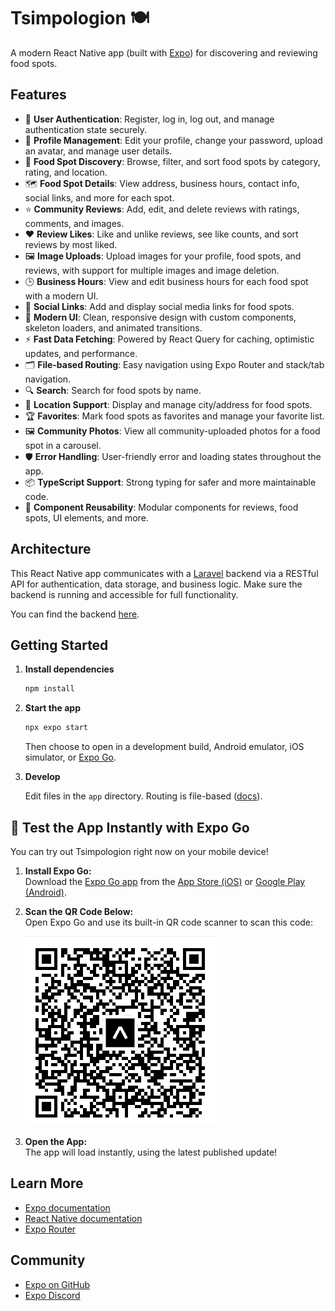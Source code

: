 # Tsimpologion 🍽️

A modern React Native app (built with [Expo](https://expo.dev)) for discovering and reviewing food spots. 

## Features

- 🔐 **User Authentication**: Register, log in, log out, and manage authentication state securely.
- 👤 **Profile Management**: Edit your profile, change your password, upload an avatar, and manage user details.
- 🍴 **Food Spot Discovery**: Browse, filter, and sort food spots by category, rating, and location.
- 🗺️ **Food Spot Details**: View address, business hours, contact info, social links, and more for each spot.
- ⭐ **Community Reviews**: Add, edit, and delete reviews with ratings, comments, and images.
- ❤️ **Review Likes**: Like and unlike reviews, see like counts, and sort reviews by most liked.
- 🖼️ **Image Uploads**: Upload images for your profile, food spots, and reviews, with support for multiple images and image deletion.
- 🕒 **Business Hours**: View and edit business hours for each food spot with a modern UI.
- 💬 **Social Links**: Add and display social media links for food spots.
- 📱 **Modern UI**: Clean, responsive design with custom components, skeleton loaders, and animated transitions.
- ⚡ **Fast Data Fetching**: Powered by React Query for caching, optimistic updates, and performance.
- 🗂️ **File-based Routing**: Easy navigation using Expo Router and stack/tab navigation.
- 🔍 **Search**: Search for food spots by name.
- 📍 **Location Support**: Display and manage city/address for food spots.
- 🏆 **Favorites**: Mark food spots as favorites and manage your favorite list.
- 🖼️ **Community Photos**: View all community-uploaded photos for a food spot in a carousel.
- 🛡️ **Error Handling**: User-friendly error and loading states throughout the app.
- 📦 **TypeScript Support**: Strong typing for safer and more maintainable code.
- 🧪 **Component Reusability**: Modular components for reviews, food spots, UI elements, and more.

## Architecture

This React Native app communicates with a [Laravel](https://laravel.com/) backend via a RESTful API for authentication, data storage, and business logic. Make sure the backend is running and accessible for full functionality.

You can find the backend [here](https://github.com/Pravinos/tsimpologion-backend).

## Getting Started

1. **Install dependencies**

   ```bash
   npm install
   ```

2. **Start the app**

   ```bash
   npx expo start
   ```

   Then choose to open in a development build, Android emulator, iOS simulator, or [Expo Go](https://expo.dev/go).

3. **Develop**

   Edit files in the `app` directory. Routing is file-based ([docs](https://docs.expo.dev/router/introduction/)).

## 🚀 Test the App Instantly with Expo Go

You can try out Tsimpologion right now on your mobile device!

1. **Install Expo Go:**  
   Download the [Expo Go app](https://expo.dev/client) from the [App Store (iOS)](https://apps.apple.com/app/expo-go/id982107779) or [Google Play (Android)](https://play.google.com/store/apps/details?id=host.exp.exponent).

2. **Scan the QR Code Below:**  
   Open Expo Go and use its built-in QR code scanner to scan this code:

   ![Scan this QR code with Expo Go](src/assets/expo_qr.png)

3. **Open the App:**  
   The app will load instantly, using the latest published update!


## Learn More

- [Expo documentation](https://docs.expo.dev/)
- [React Native documentation](https://reactnative.dev/)
- [Expo Router](https://docs.expo.dev/router/introduction/)

## Community

- [Expo on GitHub](https://github.com/expo/expo)
- [Expo Discord](https://chat.expo.dev)